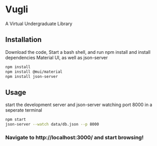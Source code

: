 # Vugli

A Virtual Undergraduate Library 

## Installation

Download the code, Start a bash shell, and run npm install and install dependencies Material UI, as well as json-server
```bash
npm install
npm install @mui/material
npm install json-server
```

## Usage
start the development server and json-server watching port 8000 in a seperate terminal
```bash
npm start
json-server --watch data/db.json --p 8000
```

### Navigate to http://localhost:3000/ and start browsing!